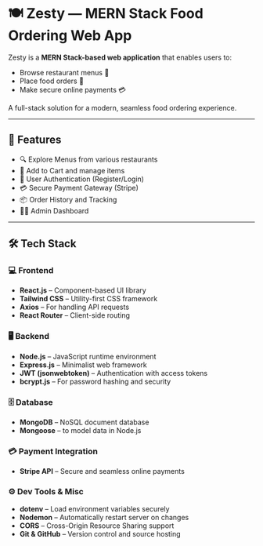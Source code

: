 # 🍽️ Zesty — MERN Stack Food Ordering Web App

Zesty is a **MERN Stack-based web application** that enables users to:
- Browse restaurant menus 🍕  
- Place food orders 🛒  
- Make secure online payments 💳  

A full-stack solution for a modern, seamless food ordering experience.

---

## 🚀 Features

- 🔍 Explore Menus from various restaurants
- 🛒 Add to Cart and manage items
- 🔐 User Authentication (Register/Login)
- 💳 Secure Payment Gateway (Stripe)
- 📦 Order History and Tracking
- 🧑‍💼 Admin Dashboard 

---

## 🛠️ Tech Stack

### 💻 Frontend
- **React.js** – Component-based UI library
- **Tailwind CSS** – Utility-first CSS framework
- **Axios** – For handling API requests
- **React Router** – Client-side routing

### 🖥️ Backend
- **Node.js** – JavaScript runtime environment
- **Express.js** – Minimalist web framework
- **JWT (jsonwebtoken)** – Authentication with access tokens
- **bcrypt.js** – For password hashing and security

### 🗄️ Database
- **MongoDB** – NoSQL document database
- **Mongoose** – to model data in Node.js

### 💳 Payment Integration
- **Stripe API** – Secure and seamless online payments

### ⚙️ Dev Tools & Misc
- **dotenv** – Load environment variables securely
- **Nodemon** – Automatically restart server on changes
- **CORS** – Cross-Origin Resource Sharing support
- **Git & GitHub** – Version control and source hosting
